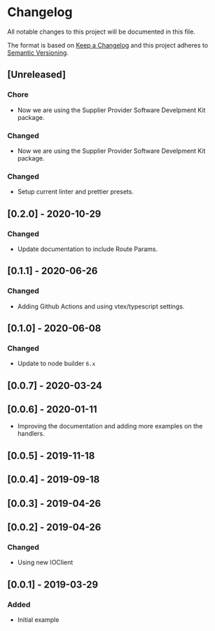 # Changelog

All notable changes to this project will be documented in this file.

The format is based on [Keep a Changelog](http://keepachangelog.com/en/1.0.0/)
and this project adheres to [Semantic Versioning](http://semver.org/spec/v2.0.0.html).

## [Unreleased]
### Chore 
- Now we are using the Supplier Provider Software Develpment Kit package. 
### Changed
- Now we are using the Supplier Provider Software Develpment Kit package. 
### Changed
- Setup current linter and prettier presets.

## [0.2.0] - 2020-10-29
### Changed 
- Update documentation to include Route Params.

## [0.1.1] - 2020-06-26
### Changed
- Adding Github Actions and using vtex/typescript settings.

## [0.1.0] - 2020-06-08
### Changed
- Update to node builder `6.x`

## [0.0.7] - 2020-03-24

## [0.0.6] - 2020-01-11
- Improving the documentation and adding more examples on the handlers.

## [0.0.5] - 2019-11-18

## [0.0.4] - 2019-09-18

## [0.0.3] - 2019-04-26

## [0.0.2] - 2019-04-26

### Changed
- Using new IOClient

## [0.0.1] - 2019-03-29

### Added
- Initial example
